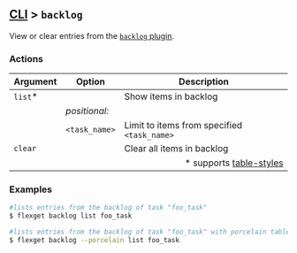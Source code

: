 ## [CLI](/CLI) > `backlog`
View or clear entries from the [`backlog` plugin](/Plugins/backlog).
### Actions
| Argument | Option | Description |
| --- | --- | --- |
| `list`* || Show items in backlog |
||*positional:*|
| | `<task_name>`| Limit to items from specified `<task_name>`|
| `clear` || Clear all items in backlog |
|||<div align="right">* supports [table-styles](/CLI/--table-styles)</div>|

### Examples
```bash
#lists entries from the backlog of task "foo_task"
$ flexget backlog list foo_task

#lists entries from the backlog of task "foo_task" with porcelain table type
$ flexget backlog --porcelain list foo_task
```